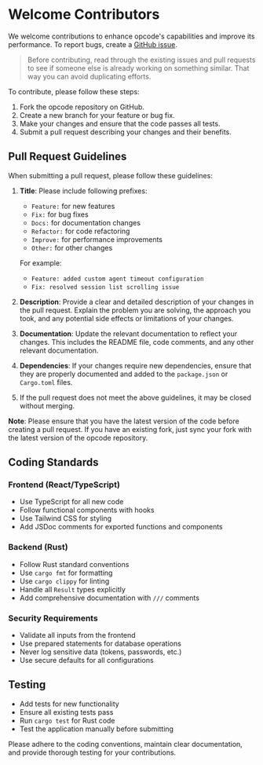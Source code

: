 # Welcome Contributors

We welcome contributions to enhance opcode's capabilities and improve its performance. To report bugs, create a [GitHub issue](https://github.com/getAsterisk/opcode/issues).

> Before contributing, read through the existing issues and pull requests to see if someone else is already working on something similar. That way you can avoid duplicating efforts.

To contribute, please follow these steps:

1. Fork the opcode repository on GitHub.
2. Create a new branch for your feature or bug fix.
3. Make your changes and ensure that the code passes all tests.
4. Submit a pull request describing your changes and their benefits.

## Pull Request Guidelines

When submitting a pull request, please follow these guidelines:

1. **Title**: Please include following prefixes:

   - `Feature:` for new features
   - `Fix:` for bug fixes
   - `Docs:` for documentation changes
   - `Refactor:` for code refactoring
   - `Improve:` for performance improvements
   - `Other:` for other changes

   For example:

   - `Feature: added custom agent timeout configuration`
   - `Fix: resolved session list scrolling issue`

2. **Description**: Provide a clear and detailed description of your changes in the pull request. Explain the problem you are solving, the approach you took, and any potential side effects or limitations of your changes.

3. **Documentation**: Update the relevant documentation to reflect your changes. This includes the README file, code comments, and any other relevant documentation.

4. **Dependencies**: If your changes require new dependencies, ensure that they are properly documented and added to the `package.json` or `Cargo.toml` files.

5. If the pull request does not meet the above guidelines, it may be closed without merging.

**Note**: Please ensure that you have the latest version of the code before creating a pull request. If you have an existing fork, just sync your fork with the latest version of the opcode repository.

## Coding Standards

### Frontend (React/TypeScript)

- Use TypeScript for all new code
- Follow functional components with hooks
- Use Tailwind CSS for styling
- Add JSDoc comments for exported functions and components

### Backend (Rust)

- Follow Rust standard conventions
- Use `cargo fmt` for formatting
- Use `cargo clippy` for linting
- Handle all `Result` types explicitly
- Add comprehensive documentation with `///` comments

### Security Requirements

- Validate all inputs from the frontend
- Use prepared statements for database operations
- Never log sensitive data (tokens, passwords, etc.)
- Use secure defaults for all configurations

## Testing

- Add tests for new functionality
- Ensure all existing tests pass
- Run `cargo test` for Rust code
- Test the application manually before submitting

Please adhere to the coding conventions, maintain clear documentation, and provide thorough testing for your contributions.
